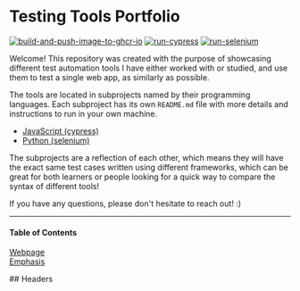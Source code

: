 # Testing Tools Portfolio

[![build-and-push-image-to-ghcr-io](https://github.com/leo-saldanha/pkmn-help-with-test-ids/actions/workflows/build-website-workflow.yml/badge.svg?branch=master)](https://github.com/leo-saldanha/pkmn-help-with-test-ids/actions/workflows/build-website-workflow.yml)
[![run-cypress](https://github.com/leo-saldanha/testing-tools-portfolio/actions/workflows/cypress-workflow.yml/badge.svg?branch=main)](https://github.com/leo-saldanha/testing-tools-portfolio/actions/workflows/cypress-workflow.yml)
[![run-selenium](https://github.com/leo-saldanha/testing-tools-portfolio/actions/workflows/selenium-workflow.yml/badge.svg?branch=main)](https://github.com/leo-saldanha/testing-tools-portfolio/actions/workflows/selenium-workflow.yml)

Welcome! This repository was created with the purpose of showcasing different test automation tools I have either worked with or studied, and use them to test a single web app, as similarly as possible.

The tools are located in subprojects named by their programming languages. Each subproject has its own `README.md` file with more details and instructions to run in your own machine.

- [JavaScript (cypress)](./javascript/README.md)
- [Python (selenium)](./python/README.md)

The subprojects are a reflection of each other, which means they will have the exact same test cases written using different frameworks, which can be great for both learners or people looking for a quick way to compare the syntax of different tools!

If you have any questions, please don't hesitate to reach out! :)

---

#### Table of Contents  
[Webpage](#headers)  
[Emphasis](#emphasis)  

<a name="headers"/>
## Headers